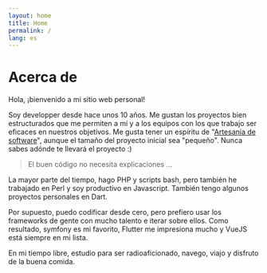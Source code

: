 ```yaml
---
layout: home
title: Home
permalink: /
lang: es
---
```


# Acerca de

Hola, ¡bienvenido a mi sitio web personal!

Soy developper desde hace unos 10 años. Me gustan los proyectos bien estructurados que me permiten a mí y a los equipos con los que trabajo ser eficaces en nuestros objetivos. Me gusta tener un espíritu de "<a href="https://es.wikipedia.org/wiki/Artesan%C3%ADa_de_software" target="_blank">Artesanía de software</a>", aunque el tamaño del proyecto inicial sea "pequeño". Nunca sabes adónde te llevará el proyecto :)

>
> El buen código no necesita explicaciones ...
>

La mayor parte del tiempo, hago PHP y scripts bash, pero también he trabajado en Perl y soy productivo en Javascript. También tengo algunos proyectos personales en Dart.

Por supuesto, puedo codificar desde cero, pero prefiero usar los frameworks de gente con mucho talento e iterar sobre ellos. Como resultado, symfony es mi favorito, Flutter me impresiona mucho y VueJS está siempre en mi lista.

En mi tiempo libre, estudio para ser radioaficionado, navego, viajo y disfruto de la buena comida.